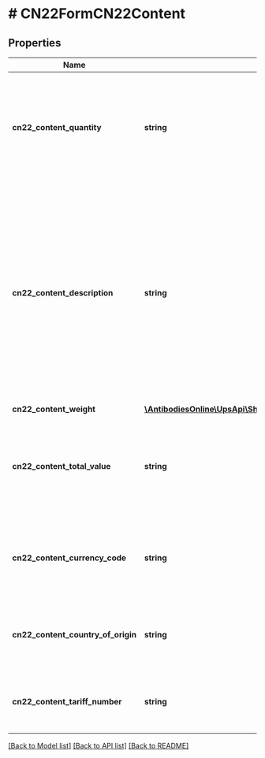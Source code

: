 # # CN22FormCN22Content

## Properties

Name | Type | Description | Notes
------------ | ------------- | ------------- | -------------
**cn22_content_quantity** | **string** | Total number of items associated with this content.  Required if the CN22 form container is present. |
**cn22_content_description** | **string** | Detailed description of the content.  If the combined MI package and CN22 label is requested, only the first 30 characters will appear on the combined label.  Required if the CN22 form container is present. |
**cn22_content_weight** | [**\AntibodiesOnline\UpsApi\Shipping\Model\CN22ContentCN22ContentWeight**](CN22ContentCN22ContentWeight.md) |  |
**cn22_content_total_value** | **string** | Total value of the items associated with this content.  Required if the CN22 form container is present. |
**cn22_content_currency_code** | **string** | Currently only USD is supported.  Required if the CN22 form container is present. |
**cn22_content_country_of_origin** | **string** | Country or Territory of Origin from where the CN22 contents originated. | [optional]
**cn22_content_tariff_number** | **string** | The tariff number associated with the CN22 contents. | [optional]

[[Back to Model list]](../../README.md#models) [[Back to API list]](../../README.md#endpoints) [[Back to README]](../../README.md)
